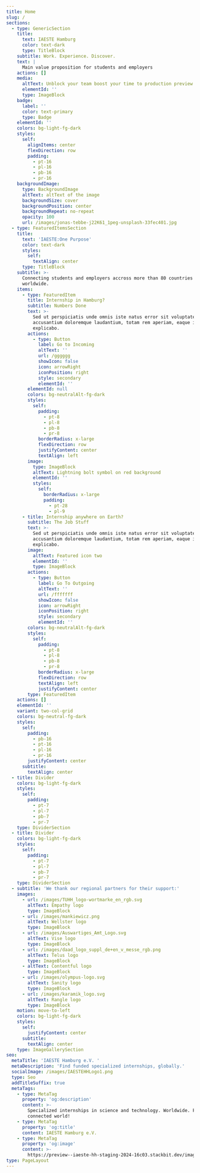 ```yaml
---
title: Home
slug: /
sections:
  - type: GenericSection
    title:
      text: IAESTE Hamburg
      color: text-dark
      type: TitleBlock
    subtitle: Work. Experience. Discover.
    text: |
      Main value proposition for students and employers
    actions: []
    media:
      altText: Unblock your team boost your time to production preview
      elementId: ''
      type: ImageBlock
    badge:
      label: ''
      color: text-primary
      type: Badge
    elementId: ''
    colors: bg-light-fg-dark
    styles:
      self:
        alignItems: center
        flexDirection: row
        padding:
          - pt-16
          - pl-16
          - pb-16
          - pr-16
    backgroundImage:
      type: BackgroundImage
      altText: altText of the image
      backgroundSize: cover
      backgroundPosition: center
      backgroundRepeat: no-repeat
      opacity: 100
      url: /images/jonas-tebbe-j22K61_1peg-unsplash-33fec401.jpg
  - type: FeaturedItemsSection
    title:
      text: 'IAESTE:One Purpose'
      color: text-dark
      styles:
        self:
          textAlign: center
      type: TitleBlock
    subtitle: >-
      Connecting students and employers accross more than 80 countries
      worldwide.
    items:
      - type: FeaturedItem
        title: Internship in Hamburg?
        subtitle: Numbers Done
        text: >-
          Sed ut perspiciatis unde omnis iste natus error sit voluptatem
          accusantium doloremque laudantium, totam rem aperiam, eaque ipsa quae.
          explicabo.
        actions:
          - type: Button
            label: Go to Incoming
            altText: ''
            url: /gggggg
            showIcon: false
            icon: arrowRight
            iconPosition: right
            style: secondary
            elementId: ''
        elementId: null
        colors: bg-neutralAlt-fg-dark
        styles:
          self:
            padding:
              - pt-8
              - pl-8
              - pb-8
              - pr-8
            borderRadius: x-large
            flexDirection: row
            justifyContent: center
            textAlign: left
        image:
          type: ImageBlock
          altText: Lightning bolt symbol on red background
          elementId: ''
          styles:
            self:
              borderRadius: x-large
              padding:
                - pt-28
                - pl-9
      - title: Internship anywhere on Earth?
        subtitle: The Job Stuff
        text: >-
          Sed ut perspiciatis unde omnis iste natus error sit voluptatem
          accusantium doloremque laudantium, totam rem aperiam, eaque ipsa quae.
          explicabo.
        image:
          altText: Featured icon two
          elementId: ''
          type: ImageBlock
        actions:
          - type: Button
            label: Go To Outgoing
            altText: ''
            url: /fffffff
            showIcon: false
            icon: arrowRight
            iconPosition: right
            style: secondary
            elementId: ''
        colors: bg-neutralAlt-fg-dark
        styles:
          self:
            padding:
              - pt-8
              - pl-8
              - pb-8
              - pr-8
            borderRadius: x-large
            flexDirection: row
            textAlign: left
            justifyContent: center
        type: FeaturedItem
    actions: []
    elementId: ''
    variant: two-col-grid
    colors: bg-neutral-fg-dark
    styles:
      self:
        padding:
          - pb-16
          - pt-16
          - pl-16
          - pr-16
        justifyContent: center
      subtitle:
        textAlign: center
  - title: Divider
    colors: bg-light-fg-dark
    styles:
      self:
        padding:
          - pt-7
          - pl-7
          - pb-7
          - pr-7
    type: DividerSection
  - title: Divider
    colors: bg-light-fg-dark
    styles:
      self:
        padding:
          - pt-7
          - pl-7
          - pb-7
          - pr-7
    type: DividerSection
  - subtitle: 'We thank our regional partners for their support:'
    images:
      - url: /images/TUHH_logo-wortmarke_en_rgb.svg
        altText: Empathy logo
        type: ImageBlock
      - url: /images/mankiewicz.png
        altText: Wellster logo
        type: ImageBlock
      - url: /images/Auswartiges_Amt_Logo.svg
        altText: Vise logo
        type: ImageBlock
      - url: /images/daad_logo_suppl_de+en_v_messe_rgb.png
        altText: Telus logo
        type: ImageBlock
      - altText: Contentful logo
        type: ImageBlock
      - url: /images/olympus-logo.svg
        altText: Sanity logo
        type: ImageBlock
      - url: /images/karamik_logo.svg
        altText: Rangle logo
        type: ImageBlock
    motion: move-to-left
    colors: bg-light-fg-dark
    styles:
      self:
        justifyContent: center
      subtitle:
        textAlign: center
    type: ImageGallerySection
seo:
  metaTitle: 'IAESTE Hamburg e.V. '
  metaDescription: 'Find funded specialized internships, globally.'
  socialImage: /images/IAESTEHHLogo1.png
  type: Seo
  addTitleSuffix: true
  metaTags:
    - type: MetaTag
      property: 'og:description'
      content: >-
        Specialized internships in science and technology. Worldwide. For a more
        connected world!
    - type: MetaTag
      property: 'og:title'
      content: IAESTE Hamburg e.V.
    - type: MetaTag
      property: 'og:image'
      content: >-
        https://preview--iaeste-hh-staging-2024-16c03.stackbit.dev/images/IAESTEHHLogo1.png
type: PageLayout
---
```

